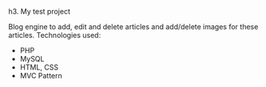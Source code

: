 
h3. My test project

Blog engine to add, edit and delete articles and add/delete images for these articles.
Technologies used:
* PHP
* MySQL
* HTML, CSS
* MVC Pattern
